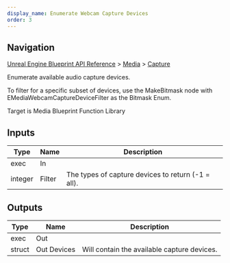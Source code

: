 ```yaml
---
display_name: Enumerate Webcam Capture Devices
order: 3
---
```

## Navigation

[Unreal Engine Blueprint API Reference](https://dev.epicgames.com/documentation/en-us/unreal-engine/BlueprintAPI) > [Media](https://dev.epicgames.com/documentation/en-us/unreal-engine/BlueprintAPI/Media) > [Capture](https://dev.epicgames.com/documentation/en-us/unreal-engine/BlueprintAPI/Media/Capture)

Enumerate available audio capture devices.

To filter for a specific subset of devices, use the MakeBitmask node
with EMediaWebcamCaptureDeviceFilter as the Bitmask Enum.

Target is Media Blueprint Function Library

## Inputs

| Type | Name | Description |
| --- | --- | --- |
| exec | In |  |
| integer | Filter | The types of capture devices to return (-1 = all). |

## Outputs

| Type | Name | Description |
| --- | --- | --- |
| exec | Out |  |
| struct | Out Devices | Will contain the available capture devices. |
